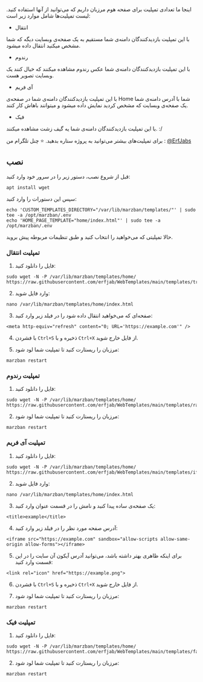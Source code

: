 اینجا ما تعدادی تمپلیت برای صفحه هوم مرزبان داریم که می‌توانید از آنها استفاده کنید. لیست تمپلیت‌ها شامل موارد زیر است:

- انتقال
  
با این تمپلیت بازدیدکنندگان دامنه‌ی شما مستقیم به یک صفحه‌ی وبسایت دیگه که شما مشخص میکنید انتقال داده میشود.

- رندوم
  
با این تمپلیت بازدیدکنندگان دامنه‌ی شما عکس رندوم مشاهده میکنند که خیال کنند یک وبسایت تصویر هست.

- آی فریم
  
با این تمپلیت بازدیدکنندگان دامنه‌ی شما در صفحه‌ی Home شما با آدرس دامنه‌ی شما یک صفحه‌ی وبسایت که مشخص کردید نمایش داده میشود و میتوانند باهاش کار کنند.

- فیک
  
با این تمپلیت بازدیدکنندگان دامنه‌ی شما یه گیف زشت مشاهده میکنند. :/


برای تمپلیت‌های بیشتر می‌توانید به پروژه ستاره بدهید. ⭐ چنل تلگرام من : [@ErfJabs](https://t.me/erfjabs)


## نصب

قبل از شروع نصب، دستور زیر را در سرور خود وارد کنید:

```
apt install wget
```

سپس این دستورات را وارد کنید:

```
echo 'CUSTOM_TEMPLATES_DIRECTORY="/var/lib/marzban/templates/"' | sudo tee -a /opt/marzban/.env
echo 'HOME_PAGE_TEMPLATE="home/index.html"' | sudo tee -a /opt/marzban/.env
```

حالا تمپلیتی که می‌خواهید را انتخاب کنید و طبق تنظیمات مربوطه پیش بروید.


### تمپلیت انتقال

1. فایل را دانلود کنید:

```
sudo wget -N -P /var/lib/marzban/templates/home/ https://raw.githubusercontent.com/erfjab/WebTemplates/main/templates/transfer/index.html
```

2. وارد فایل شوید:

```
nano /var/lib/marzban/templates/home/index.html
```

3. صفحه‌ای که می‌خواهید انتقال داده شود را در فیلد زیر وارد کنید:

```
<meta http-equiv="refresh" content="0; URL='https://example.com'" />
```

4. با فشردن `Ctrl+S` ذخیره و با `Ctrl+X` از فایل خارج شوید.

5. مرزبان را ریستارت کنید تا تمپلیت شما لود شود:

``` 
marzban restart
```


### تمپلیت رندوم

1. فایل را دانلود کنید:

```
sudo wget -N -P /var/lib/marzban/templates/home/ https://raw.githubusercontent.com/erfjab/WebTemplates/main/templates/random/index.html
```

2. مرزبان را ریستارت کنید تا تمپلیت شما لود شود:

``` 
marzban restart
```


### تمپلیت آی فریم

1. فایل را دانلود کنید:

```
sudo wget -N -P /var/lib/marzban/templates/home/ https://raw.githubusercontent.com/erfjab/WebTemplates/main/templates/iframe/index.html
```

2. وارد فایل شوید:

```
nano /var/lib/marzban/templates/home/index.html
```

3. یک صفحه‌ی ساده پیدا کنید و نامش را در قسمت عنوان وارد کنید:

```
<title>example</title>
```

4. آدرس صفحه مورد نظر را در فیلد زیر وارد کنید:

```
<iframe src="https://example.com" sandbox="allow-scripts allow-same-origin allow-forms"></iframe>
```

5. برای اینکه ظاهری بهتر داشته باشد، می‌توانید آدرس آیکون آن سایت را در این قسمت وارد کنید:

```
<link rel="icon" href="https://example.png">
```

6. با فشردن `Ctrl+S` ذخیره و با `Ctrl+X` از فایل خارج شوید.

7. مرزبان را ریستارت کنید تا تمپلیت شما لود شود:

``` 
marzban restart
```


### تمپلیت فیک

1. فایل را دانلود کنید:

```
sudo wget -N -P /var/lib/marzban/templates/home/ https://raw.githubusercontent.com/erfjab/WebTemplates/main/templates/fake/index.html
```

2. مرزبان را ریستارت کنید تا تمپلیت شما لود شود:

``` 
marzban restart
```
